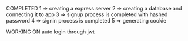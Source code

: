 COMPLETED
1 => creating a express server 
2 => creating a database and connecting it to app
3 => signup process is completed with hashed password
4 => signin process is completed
5 => generating cookie 

WORKING ON 
auto login through jwt
